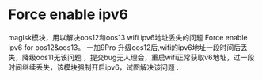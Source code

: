 # Force enable ipv6

magisk模块，用以解决oos12和oos13 wifi ipv6地址丢失的问题
Force enable ipv6 for oos12&oos13。
一加9Pro 升级oos12后,wifi的ipv6地址一段时间后丢失，降级oos11无该问题 ，提交bug无人理会，重启wifi正常获取v6地址，过一段时间继续丢失，该模块强制开启ipv6，试图解决该问题 .
